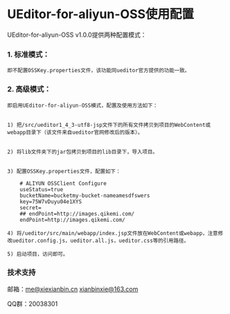 UEditor-for-aliyun-OSS使用配置
=====

UEditor-for-aliyun-OSS v1.0.0提供两种配置模式：

### 1. 标准模式：


    即不配置OSSKey.properties文件，该功能同ueditor官方提供的功能一致。
    

### 2. 高级模式：


    即启用UEditor-for-aliyun-OSS模式，配置及使用方法如下：


    1) 把/src/ueditor1_4_3-utf8-jsp文件下的所有文件拷贝到项目的WebContent或webapp目录下（该文件来自ueditor官网修改后的版本）。


    2) 将lib文件夹下的jar包拷贝到项目的lib目录下，导入项目。


    3) 配置OSSKey.properties文件，配置如下：

```
    # ALIYUN OSSClient Configure 
    useStatus=true
    bucketName=bucketmy-bucket-nameamesdfswers
    key=75W7vDuyu04e1XYS
    secret=
    ## endPoint=http://images.qikemi.com/
    endPoint=http://images.qikemi.com/
```
    4) 将/ueditor/src/main/webapp/index.jsp文件放在WebContent或webapp，注意修改ueditor.config.js，ueditor.all.js，ueditor.css等的引用路径。
    
    5) 启动项目，访问即可。


### 技术支持

邮箱：me@xiexianbin.cn xianbinxie@163.com

QQ群：20038301
